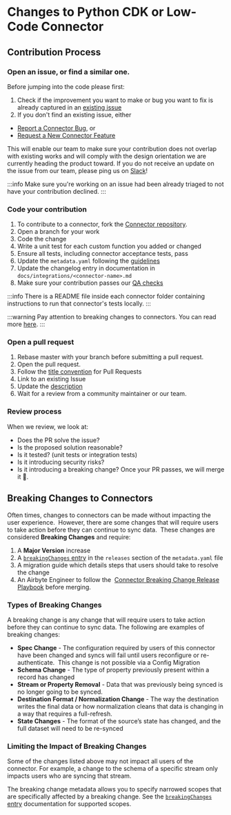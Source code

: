 # Changes to Python CDK or Low-Code Connector

## Contribution Process

### Open an issue, or find a similar one.

Before jumping into the code please first:

1. Check if the improvement you want to make or bug you want to fix is already captured in an
   [existing issue](https://github.com/airbytehq/airbyte/issues?q=is%3Aopen+is%3Aissue+label%3Aarea%2Fconnectors+-label%3Aneeds-triage+label%3Acommunity)
2. If you don't find an existing issue, either

- [Report a Connector Bug](https://github.com/airbytehq/airbyte/issues/new?assignees=&labels=type%2Fbug%2Carea%2Fconnectors%2Cneeds-triage&projects=&template=1-issue-connector.yaml),
  or
- [Request a New Connector Feature](https://github.com/airbytehq/airbyte/issues/new?assignees=&labels=type%2Fenhancement%2Cneeds-triage&projects=&template=6-feature-request.yaml)

This will enable our team to make sure your contribution does not overlap with existing works and
will comply with the design orientation we are currently heading the product toward. If you do not
receive an update on the issue from our team, please ping us on [Slack](https://slack.airbyte.io)!

:::info Make sure you're working on an issue had been already triaged to not have your contribution
declined. :::

### Code your contribution

1. To contribute to a connector, fork the
   [Connector repository](https://github.com/airbytehq/airbyte).
2. Open a branch for your work
3. Code the change
4. Write a unit test for each custom function you added or changed
5. Ensure all tests, including connector acceptance tests, pass
6. Update the `metadata.yaml` following the
   [guidelines](./resources/pull-requests-handbook.md#semantic-versioning-for-connectors)
7. Update the changelog entry in documentation in `docs/integrations/<connector-name>.md`
8. Make sure your contribution passes our [QA checks](./resources/qa-checks.md)

:::info There is a README file inside each connector folder containing instructions to run that
connector's tests locally. :::

:::warning Pay attention to breaking changes to connectors. You can read more
[here](#breaking-changes-to-connectors). :::

### Open a pull request

1. Rebase master with your branch before submitting a pull request.
2. Open the pull request.
3. Follow the
   [title convention](./resources/pull-requests-handbook.md#pull-request-title-convention) for Pull
   Requests
4. Link to an existing Issue
5. Update the [description](./resources/pull-requests-handbook.md#descriptions)
6. Wait for a review from a community maintainer or our team.

### Review process

When we review, we look at:

- ‌Does the PR solve the issue?
- Is the proposed solution reasonable?
- Is it tested? \(unit tests or integration tests\)
- Is it introducing security risks?
- Is it introducing a breaking change? ‌Once your PR passes, we will merge it 🎉.

## Breaking Changes to Connectors

Often times, changes to connectors can be made without impacting the user experience.  However,
there are some changes that will require users to take action before they can continue to sync
data.  These changes are considered **Breaking Changes** and require:

1. A **Major Version** increase
2. A
   [`breakingChanges` entry](https://docs.airbyte.com/connector-development/connector-metadata-file/)
   in the `releases` section of the `metadata.yaml` file
3. A migration guide which details steps that users should take to resolve the change
4. An Airbyte Engineer to follow the 
   [Connector Breaking Change Release Playbook](https://docs.google.com/document/u/0/d/1VYQggHbL_PN0dDDu7rCyzBLGRtX-R3cpwXaY8QxEgzw/edit)
   before merging.

### Types of Breaking Changes

A breaking change is any change that will require users to take action before they can continue to
sync data. The following are examples of breaking changes:

- **Spec Change** - The configuration required by users of this connector have been changed and
  syncs will fail until users reconfigure or re-authenticate.  This change is not possible via a
  Config Migration
- **Schema Change** - The type of property previously present within a record has changed
- **Stream or Property Removal** - Data that was previously being synced is no longer going to be
  synced.
- **Destination Format / Normalization Change** - The way the destination writes the final data or
  how normalization cleans that data is changing in a way that requires a full-refresh.
- **State Changes** - The format of the source’s state has changed, and the full dataset will need
  to be re-synced

### Limiting the Impact of Breaking Changes

Some of the changes listed above may not impact all users of the connector. For example, a change to
the schema of a specific stream only impacts users who are syncing that stream.

The breaking change metadata allows you to specify narrowed scopes that are specifically affected by
a breaking change. See the
[`breakingChanges` entry](https://docs.airbyte.com/connector-development/connector-metadata-file/)
documentation for supported scopes.
